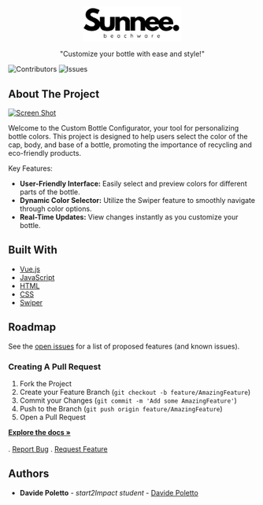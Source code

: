<p align="center">
  <a href="https://github.com/DavidePoletto/custom-bottle">
    <img src="/src/assets/IMG/SUNNEE.png" alt="Logo" width="200">
  </a>
</p>
<p align="center">"Customize your bottle with ease and style!"</p>

![Contributors](https://img.shields.io/github/contributors/DavidePoletto/custom-bottle?color=dark-green) ![Issues](https://img.shields.io/github/issues/DavidePoletto/custom-bottle)

## About The Project

<a href="https://sunnecustombottle.netlify.app/">![Screen Shot](/path/to/screenshot.png)</a>

Welcome to the Custom Bottle Configurator, your tool for personalizing bottle colors. This project is designed to help users select the color of the cap, body, and base of a bottle, promoting the importance of recycling and eco-friendly products.

Key Features:

- **User-Friendly Interface:** Easily select and preview colors for different parts of the bottle.
- **Dynamic Color Selector:** Utilize the Swiper feature to smoothly navigate through color options.
- **Real-Time Updates:** View changes instantly as you customize your bottle.

## Built With

* [Vue.js](https://vuejs.org/)
* [JavaScript](https://developer.mozilla.org/en-US/docs/Web/JavaScript)
* [HTML](https://developer.mozilla.org/en-US/docs/Web/HTML)
* [CSS](https://developer.mozilla.org/en-US/docs/Web/CSS)
* [Swiper](https://swiperjs.com/)

## Roadmap

See the [open issues](https://github.com/DavidePoletto/custom-bottle/issues) for a list of proposed features (and known issues).

### Creating A Pull Request

1. Fork the Project
2. Create your Feature Branch (`git checkout -b feature/AmazingFeature`)
3. Commit your Changes (`git commit -m 'Add some AmazingFeature'`)
4. Push to the Branch (`git push origin feature/AmazingFeature`)
5. Open a Pull Request

 <a href="https://github.com/DavidePoletto/custom-bottle"><strong>Explore the docs »</strong></a>
    <br/>
    <br/>
    .
    <a href="https://github.com/DavidePoletto/custom-bottle/issues">Report Bug</a>
    .
    <a href="https://github.com/DavidePoletto/custom-bottle/issues">Request Feature</a>

## Authors

* **Davide Poletto** - *start2Impact student* - [Davide Poletto](https://github.com/DavidePoletto)
